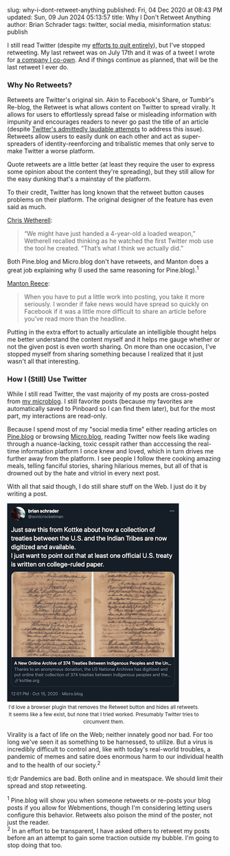 slug: why-i-dont-retweet-anything
published: Fri, 04 Dec 2020 at 08:43 PM
updated: Sun, 09 Jun 2024 05:13:57 
title: Why I Don't Retweet Anything
author: Brian Schrader
tags: twitter, social media, misinformation
status: publish

I still read Twitter (despite my [efforts to quit entirely][1]), but I've stopped retweeting. My last retweet was on July 17th and it was of a tweet I wrote for [a company I co-own][2]. And if things continue as planned, that will be the last retweet I ever do.

### Why No Retweets?

Retweets are Twitter's original sin. Akin to Facebook's Share, or Tumblr's Re-blog, the Retweet is what allows content on Twitter to spread virally. It allows for users to effortlessly spread false or misleading information with impunity and encourages readers to never go past the title of an article (despite [Twitter's admittedly laudable attempts][a] to address this issue). Retweets allow users to easily dunk on each other and act as super-spreaders of identity-reenforcing and tribalistic memes that only serve to make Twitter a worse platform.

Quote retweets are a little better (at least they require the user to express some opinion about the content they're spreading), but they still allow for the easy dunking that's a mainstay of the platform.

To their credit, Twitter has long known that the retweet button causes problems on their platform. The original designer of the feature has even said as much.

[Chris Wetherell][c]:

> “We might have just handed a 4-year-old a loaded weapon,” Wetherell recalled thinking as he watched the first Twitter mob use the tool he created. “That’s what I think we actually did.”

Both Pine.blog and Micro.blog don't have retweets, and Manton does a great job explaining why (I used the same reasoning for Pine.blog).<sup>1</sup>

[Manton Reece][3]:

> When you have to put a little work into posting, you take it more seriously. I wonder if fake news would have spread so quickly on Facebook if it was a little more difficult to share an article before you’ve read more than the headline.

Putting in the extra effort to actually articulate an intelligible thought helps me better understand the content myself and it helps me gauge whether or not the given post is even worth sharing. On more than one occasion, I've stopped myself from sharing something because I realized that it just wasn't all that interesting.


### How I (Still) Use Twitter

While I still read Twitter, the vast majority of my posts are cross-posted from [my microblog][4]. I still favorite posts (because my favorites are automatically saved to Pinboard so I can find them later), but for the most part, my interactions are read-only.

Because I spend most of my "social media time" either reading articles on [Pine.blog][5] or browsing [Micro.blog][6], reading Twitter now feels like wading through a nuance-lacking, toxic cesspit rather than acccessing the real-time information platform I once knew and loved, which in turn drives me further away from the platform. I see people I follow there cooking amazing meals, telling fanciful stories, sharing hilarious memes, but all of that is drowned out by the hate and vitriol in every next post.

With all that said though, I do still share stuff on the Web. I just do it by writing a post.

<div style="max-width: 450px;" class="image-center">
<img
  alt="A sample pseudo-retweet"
  src="/images/blog/pseudo-retweet.png"
  class="image-center"
/>
<center><small><caption>I'd love a browser plugin that removes the Retweet button and hides all retweets. It seems like a few exist, but none that I tried worked. Presumably Twitter tries to circumvent them.</caption></small></center>
</div>

Virality is a fact of life on the Web; neither innately good nor bad. For too long we've seen it as something to be harnessed, to utilize. But a virus is incredibly difficult to control and, like with today's real-world troubles, a pandemic of memes and satire does enormous harm to our individual health and to the health of our society.<sup>2</sup>

tl;dr Pandemics are bad. Both online and in meatspace. We should limit their spread and stop retweeting.

<div class="footnote">
<sup>1</sup> Pine.blog will show you when someone retweets or re-posts your blog posts if you allow for Webmentions, though I'm considering letting users configure this behavior. Retweets also poison the mind of the poster, not just the reader.
</div>
<div class="footnote">
<sup>2</sup> In an effort to be transparent, I have asked others to retweet my posts before an an attempt to gain some traction outside my bubble. I'm going to stop doing that too.
</div>

[1]: /_drafts/retweeting/
[2]: https://adventurerscodex.com
[3]: https://www.manton.org/2016/11/22/fake-news-and.html
[4]: https://pine.blog/u/sonicrocketman
[5]: https://pine.blog
[6]: https://micro.blog

[a]: https://slate.com/technology/2020/10/twitter-retweet-change-election.html
[b]: https://www.theatlantic.com/magazine/archive/2018/04/the-case-against-retweets/554078/
[c]: https://www.buzzfeednews.com/article/alexkantrowitz/how-the-retweet-ruined-the-internet

